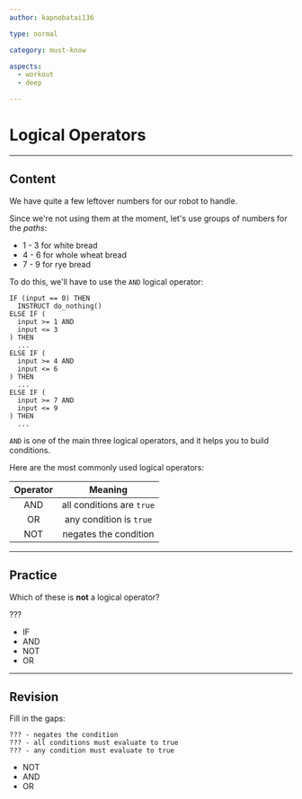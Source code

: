 ```yaml
---
author: kapnobatai136

type: normal

category: must-know

aspects:
  - workout
  - deep

---
```


# Logical Operators

---
## Content

We have quite a few leftover numbers for our robot to handle. 

Since we're not using them at the moment, let's use groups of numbers for the *paths*:
- 1 - 3 for white bread
- 4 - 6 for whole wheat bread
- 7 - 9 for rye bread

To do this, we'll have to use the `AND` logical operator:

```plain-text
IF (input == 0) THEN
  INSTRUCT do_nothing()
ELSE IF (
  input >= 1 AND 
  input <= 3
) THEN
  ...
ELSE IF (
  input >= 4 AND 
  input <= 6
) THEN
  ...
ELSE IF (
  input >= 7 AND 
  input <= 9
) THEN
  ...
```

`AND` is one of the main three logical operators, and it helps you to build conditions. 

Here are the most commonly used logical operators:

| Operator |          Meaning          |
|:--------:|:-------------------------:|
|    AND   | all conditions are `true` |
|    OR    |  any condition is `true`  |
|    NOT   |   negates the condition   |

---
## Practice

Which of these is **not** a logical operator?

???

- IF
- AND
- NOT
- OR

---
## Revision

Fill in the gaps:

```plain-text
??? - negates the condition
??? - all conditions must evaluate to true
??? - any condition must evaluate to true
```

- NOT
- AND
- OR